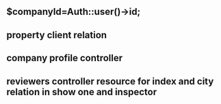 ## $companyId=Auth::user()->id;

## property client relation

## company profile controller

## reviewers controller resource for index and city relation in show one  and inspector